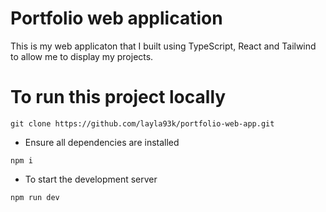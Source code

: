 # Portfolio web application
This is my web applicaton that I built using TypeScript, React and Tailwind to allow me to display my projects. 

# To run this project locally
```
git clone https://github.com/layla93k/portfolio-web-app.git
```
- Ensure all dependencies are installed
```
npm i
```
- To start the development server
```
npm run dev
```
